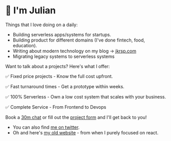 # 👋 I'm Julian

Things that I love doing on a daily:

- Building serverless apps/systems for startups.
- Building product for different domains (I've done fintech, food, education).
- Writing about modern technology on my blog -> [jkrsp.com](https://jkrsp.com/)
- Migrating legacy systems to serverless systems

Want to talk about a projects? Here's what I offer:

✅ Fixed price projects - Know the full cost upfront.

✅ Fast turnaround times - Get a prototype within weeks.

✅ 100% Serverless - Own a low cost system that scales with your business.

✅ Complete Service - From Frontend to Devops

Book a [30m chat](https://calendly.com/jkrsp/initial-consultation) or fill out the [project form](https://julian112414.typeform.com/to/uCNe00jk) and I'll get back to you!

- You can also find [me on twitter](https://twitter.com/home).
- Oh and here's [my old website](https://reactrocket.com/) - from when I purely focused on react.
